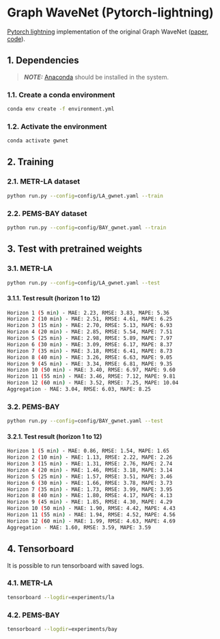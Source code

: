# Graph WaveNet (Pytorch-lightning)

[Pytorch lightning](https://www.pytorchlightning.ai/) implementation of the original Graph WaveNet ([paper](https://arxiv.org/abs/1906.00121), [code](https://github.com/nnzhan/Graph-WaveNet)).

## 1. Dependencies

> **_NOTE:_** [Anaconda](https://docs.anaconda.com/anaconda/install/index.html) should be installed in the system.

### 1.1. Create a conda environment

```bash
conda env create -f environment.yml
```

### 1.2. Activate the environment

```bash
conda activate gwnet
```

## 2. Training

### 2.1. METR-LA dataset

```bash
python run.py --config=config/LA_gwnet.yaml --train
```

### 2.2. PEMS-BAY dataset

```bash
python run.py --config=config/BAY_gwnet.yaml --train
```

## 3. Test with pretrained weights

### 3.1. METR-LA

```bash
python run.py --config=config/LA_gwnet.yaml --test
```

#### 3.1.1. Test result (horizon 1 to 12)

```bash
Horizon 1 (5 min) - MAE: 2.23, RMSE: 3.83, MAPE: 5.36
Horizon 2 (10 min) - MAE: 2.51, RMSE: 4.61, MAPE: 6.25
Horizon 3 (15 min) - MAE: 2.70, RMSE: 5.13, MAPE: 6.93
Horizon 4 (20 min) - MAE: 2.85, RMSE: 5.54, MAPE: 7.51
Horizon 5 (25 min) - MAE: 2.98, RMSE: 5.89, MAPE: 7.97
Horizon 6 (30 min) - MAE: 3.09, RMSE: 6.17, MAPE: 8.37
Horizon 7 (35 min) - MAE: 3.18, RMSE: 6.41, MAPE: 8.73
Horizon 8 (40 min) - MAE: 3.26, RMSE: 6.63, MAPE: 9.05
Horizon 9 (45 min) - MAE: 3.34, RMSE: 6.81, MAPE: 9.35
Horizon 10 (50 min) - MAE: 3.40, RMSE: 6.97, MAPE: 9.60
Horizon 11 (55 min) - MAE: 3.46, RMSE: 7.12, MAPE: 9.81
Horizon 12 (60 min) - MAE: 3.52, RMSE: 7.25, MAPE: 10.04
Aggregation - MAE: 3.04, RMSE: 6.03, MAPE: 8.25
```

### 3.2. PEMS-BAY

```bash
python run.py --config=config/BAY_gwnet.yaml --test
```

#### 3.2.1. Test result (horizon 1 to 12)

```bash
Horizon 1 (5 min) - MAE: 0.86, RMSE: 1.54, MAPE: 1.65
Horizon 2 (10 min) - MAE: 1.13, RMSE: 2.22, MAPE: 2.26
Horizon 3 (15 min) - MAE: 1.31, RMSE: 2.76, MAPE: 2.74
Horizon 4 (20 min) - MAE: 1.46, RMSE: 3.18, MAPE: 3.14
Horizon 5 (25 min) - MAE: 1.57, RMSE: 3.51, MAPE: 3.46
Horizon 6 (30 min) - MAE: 1.66, RMSE: 3.78, MAPE: 3.73
Horizon 7 (35 min) - MAE: 1.73, RMSE: 3.99, MAPE: 3.95
Horizon 8 (40 min) - MAE: 1.80, RMSE: 4.17, MAPE: 4.13
Horizon 9 (45 min) - MAE: 1.85, RMSE: 4.30, MAPE: 4.29
Horizon 10 (50 min) - MAE: 1.90, RMSE: 4.42, MAPE: 4.43
Horizon 11 (55 min) - MAE: 1.94, RMSE: 4.52, MAPE: 4.56
Horizon 12 (60 min) - MAE: 1.99, RMSE: 4.63, MAPE: 4.69
Aggregation - MAE: 1.60, RMSE: 3.59, MAPE: 3.59
```

## 4. Tensorboard

It is possible to run tensorboard with saved logs.

### 4.1. METR-LA

```bash
tensorboard --logdir=experiments/la 
```

### 4.2. PEMS-BAY

```bash
tensorboard --logdir=experiments/bay
```
